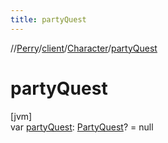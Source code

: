 ```yaml
---
title: partyQuest
---
```

//[Perry](../../../index.html)/[client](../index.html)/[Character](index.html)/[partyQuest](party-quest.html)



# partyQuest



[jvm]\
var [partyQuest](party-quest.html): [PartyQuest](../../server.partyquest/-party-quest/index.html)? = null




